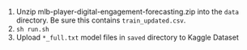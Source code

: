1. Unzip mlb-player-digital-engagement-forecasting.zip into the `data` directory. Be sure this contains `train_updated.csv`.
2. `sh run.sh`
3. Upload `*_full.txt` model files in `saved` directory to Kaggle Dataset
